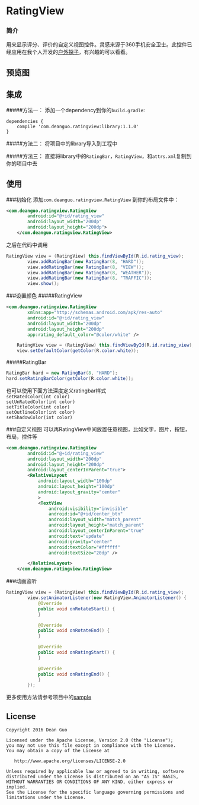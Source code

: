 # RatingView 

### 简介
用来显示评分、评价的自定义视图控件。灵感来源于360手机安全卫士。此控件已经应用在我个人开发的[户外探子](http://android.myapp.com/myapp/detail.htm?apkName=com.dean.travltotibet)，有兴趣的可以看看。

## 预览图
## 集成
#####方法一：
添加一个dependency到你的`build.gradle`:
```
dependencies {
    compile 'com.deanguo.ratingview:library:1.1.0'
}
```
  
#####方法二：
将项目中的library导入到工程中
  
#####方法三：
直接将library中的`RatingBar`，`RatingView`，和`attrs.xml`复制到你的项目中去

## 使用
###初始化
添加`com.deanguo.ratingview.RatingView` 到你的布局文件中：
```XML
<com.deanguo.ratingview.RatingView
        android:id="@+id/rating_view"
        android:layout_width="200dp"
        android:layout_height="200dp">
    </com.deanguo.ratingview.RatingView>
```
之后在代码中调用
```Java
RatingView view = (RatingView) this.findViewById(R.id.rating_view);
        view.addRatingBar(new RatingBar(8, "HARD"));
        view.addRatingBar(new RatingBar(8, "VIEW"));
        view.addRatingBar(new RatingBar(8, "WEATHER"));
        view.addRatingBar(new RatingBar(8, "TRAFFIC"));
        view.show();
```

###设置颜色
#####RatingView
```xml
<com.deanguo.ratingview.RatingView
        xmlns:app="http://schemas.android.com/apk/res-auto"
        android:id="@+id/rating_view"
        android:layout_width="200dp"
        android:layout_height="200dp"
        app:rating_default_color="@color/white" />
```
```java
    RatingView view = (RatingView) this.findViewById(R.id.rating_view);
    view.setDefaultColor(getColor(R.color.white));
```

#####RatingBar
```java
RatingBar hard = new RatingBar(8, "HARD");
hard.setRatingBarColor(getColor(R.color.white));
```
也可以使用下面方法深度定义ratingbar样式  
`setRatedColor(int color)`  
`setUnRatedColor(int color)`  
`setTitleColor(int color)`  
`setOutlineColor(int color)`  
`setShadowColor(int color)`  

###自定义视图
可以再RatingView中间放置任意视图，比如文字，图片，按钮，布局，控件等
```xml
<com.deanguo.ratingview.RatingView
        android:id="@+id/rating_view"
        android:layout_width="200dp"
        android:layout_height="200dp"
        android:layout_centerInParent="true">
        <RelativeLayout
            android:layout_width="100dp"
            android:layout_height="100dp"
            android:layout_gravity="center"
            >
            <TextView
                android:visibility="invisible"
                android:id="@+id/center_btn"
                android:layout_width="match_parent"
                android:layout_height="match_parent"
                android:layout_centerInParent="true"
                android:text="update"
                android:gravity="center"
                android:textColor="#ffffff"
                android:textSize="20dp" />

        </RelativeLayout>
    </com.deanguo.ratingview.RatingView>
```
###动画监听
```java
RatingView view = (RatingView) this.findViewById(R.id.rating_view);
        view.setAnimatorListener(new RatingView.AnimatorListener() {
            @Override
            public void onRotateStart() {
            }

            @Override
            public void onRotateEnd() {
            }

            @Override
            public void onRatingStart() {
            }

            @Override
            public void onRatingEnd() {
            }
        });
```

更多使用方法请参考项目中的[sample](/RatingView/sample)

## License
```
Copyright 2016 Dean Guo

Licensed under the Apache License, Version 2.0 (the "License");
you may not use this file except in compliance with the License.
You may obtain a copy of the License at

   http://www.apache.org/licenses/LICENSE-2.0

Unless required by applicable law or agreed to in writing, software
distributed under the License is distributed on an "AS IS" BASIS,
WITHOUT WARRANTIES OR CONDITIONS OF ANY KIND, either express or implied.
See the License for the specific language governing permissions and
limitations under the License.
```

